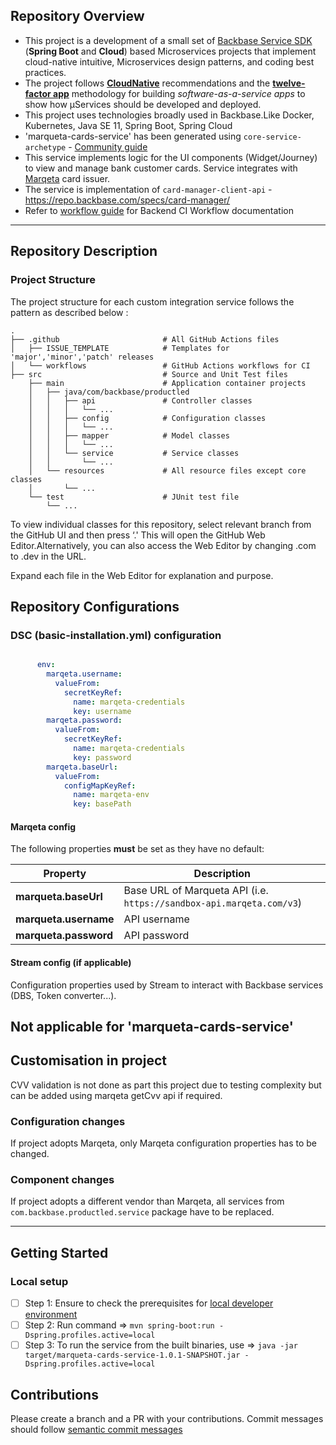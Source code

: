 ## Repository Overview

- This project is a development of a small set of [Backbase Service SDK](https://community.backbase.com/documentation/ServiceSDK/latest/index) (**Spring Boot** and **Cloud**) based Microservices projects that implement cloud-native intuitive, Microservices design patterns, and coding best practices.
- The project follows [**CloudNative**](https://www.cncf.io/) recommendations and the [**twelve-factor app**](https://12factor.net/) methodology for building *software-as-a-service apps* to show how μServices should be developed and deployed.
- This project uses technologies broadly used in Backbase.Like Docker, Kubernetes, Java SE 11, Spring Boot, Spring Cloud
- 'marqueta-cards-service' has been generated using `core-service-archetype` - [Community guide](https://community.backbase.com/documentation/ServiceSDK/latest/create_a_core_service)
- This service implements logic for the UI components (Widget/Journey) to view and manage bank customer cards. Service integrates with [Marqeta](https://www.marqeta.com) card issuer.
- The service is implementation of `card-manager-client-api` - https://repo.backbase.com/specs/card-manager/
- Refer to [workflow guide](../../../docs/tree/master/backend) for Backend CI Workflow documentation

---
## Repository Description
### Project Structure
The project structure for each custom integration service follows the pattern as described below :

```
.
├── .github                       # All GitHub Actions files
│   ├── ISSUE_TEMPLATE            # Templates for 'major','minor','patch' releases
│   └── workflows                 # GitHub Actions workflows for CI
├── src                           # Source and Unit Test files
    ├── main                      # Application container projects
    │   ├── java/com/backbase/productled
    │   │   ├── api               # Controller classes
    │   │   │   └── ...
    │   │   ├── config            # Configuration classes
    │   │   │   └── ...
    │   │   ├── mapper            # Model classes
    │   │   │   └── ...
    │   │   └── service           # Service classes
    │   │       └── ...
    │   └── resources             # All resource files except core classes
    │       └── ...
    └── test                      # JUnit test file
        └── ...
```

To view individual classes for this repository, select relevant branch from the GitHub UI and then press ‘.'
This will open the GitHub Web Editor.Alternatively, you can also access the Web Editor by changing .com to .dev in the URL.

Expand each file in the Web Editor for explanation and purpose.

## Repository Configurations
### DSC (basic-installation.yml) configuration

```yaml

      env:
        marqeta.username:
          valueFrom:
            secretKeyRef:
              name: marqeta-credentials
              key: username
        marqeta.password:
          valueFrom:
            secretKeyRef:
              name: marqeta-credentials
              key: password
        marqeta.baseUrl:
          valueFrom:
            configMapKeyRef:
              name: marqeta-env
              key: basePath
```
#### Marqeta config
The following properties **must** be set as they have no default:

Property | Description
--- | ---
**marqueta.baseUrl** | Base URL of Marqueta API (i.e. `https://sandbox-api.marqeta.com/v3`)
**marqueta.username** | API username
**marqueta.password** | API password

#### Stream config (if applicable)
Configuration properties used by Stream to interact with Backbase services (DBS, Token converter...).

Not applicable for 'marqueta-cards-service'
---
## Customisation in project
CVV validation is not done as part this project due to testing complexity but can be added using marqeta getCvv api if required.
### Configuration changes
If project adopts Marqeta, only Marqeta configuration properties has to be changed.

### Component changes
If project adopts a different vendor than Marqeta, all services from `com.backbase.productled.service` package have to be replaced.

---
## Getting Started


### Local setup

- [ ] Step 1: Ensure to check the prerequisites for [local developer environment](https://community.backbase.com/documentation/ServiceSDK/latest/create_developer_environment)
- [ ] Step 2: Run command => `mvn spring-boot:run -Dspring.profiles.active=local`
- [ ] Step 3: To run the service from the built binaries, use => `java -jar target/marqueta-cards-service-1.0.1-SNAPSHOT.jar -Dspring.profiles.active=local`

## Contributions
Please create a branch and a PR with your contributions. Commit messages should follow [semantic commit messages](https://seesparkbox.com/foundry/semantic_commit_messages)
